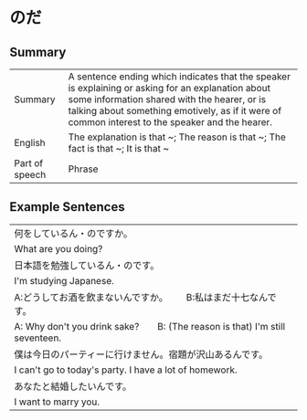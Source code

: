 # のだ

## Summary

<table><tr>   <td>Summary</td>   <td>A sentence ending which indicates that the speaker is explaining or asking for an explanation about some information shared with the hearer, or is talking about something emotively, as if it were of common interest to the speaker and the hearer.</td></tr><tr>   <td>English</td>   <td>The explanation is that ~; The reason is that ~; The fact is that ~; It is that ~</td></tr><tr>   <td>Part of speech</td>   <td>Phrase</td></tr></table>

## Example Sentences

<table><tr><td>何をしているん・のですか。</td></tr><tr><td>What are you doing?</td></tr><tr><td>日本語を勉強しているん・のです。</td></tr><tr><td>I'm studying Japanese.</td></tr><tr><td>A:どうしてお酒を飲まないんですか。  B:私はまだ十七なんです。</td></tr><tr><td>A: Why don't you drink sake?&emsp;&emsp;B: (The reason is that) I'm still seventeen.</td></tr><tr><td>僕は今日のパーティーに行けません。宿題が沢山あるんです。</td></tr><tr><td>I can't go to today's party. I have a lot of homework.</td></tr><tr><td>あなたと結婚したいんです。</td></tr><tr><td>I want to marry you.</td></tr></table>

